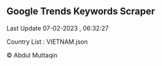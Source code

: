 

## Google Trends Keywords Scraper 
 
Last Update 07-02-2023 , 06:32:27

Country List :
VIETNAM.json



© Abdul Muttaqin 

